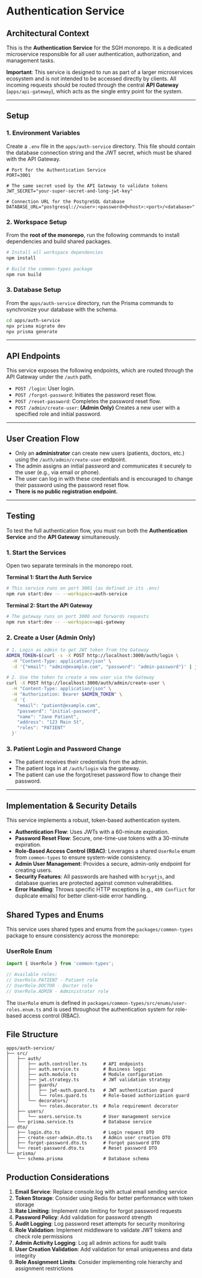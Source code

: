 # Authentication Service

## Architectural Context

This is the **Authentication Service** for the SGH monorepo. It is a dedicated microservice responsible for all user authentication, authorization, and management tasks.

**Important**: This service is designed to run as part of a larger microservices ecosystem and is not intended to be accessed directly by clients. All incoming requests should be routed through the central **API Gateway** (`apps/api-gateway`), which acts as the single entry point for the system.

---

## Setup

### 1. Environment Variables
Create a `.env` file in the `apps/auth-service` directory. This file should contain the database connection string and the JWT secret, which must be shared with the API Gateway.

```env
# Port for the Authentication Service
PORT=3001

# The same secret used by the API Gateway to validate tokens
JWT_SECRET="your-super-secret-and-long-jwt-key"

# Connection URL for the PostgreSQL database
DATABASE_URL="postgresql://<user>:<password>@<host>:<port>/<database>"
```

### 2. Workspace Setup
From the **root of the monorepo**, run the following commands to install dependencies and build shared packages.

```bash
# Install all workspace dependencies
npm install

# Build the common-types package
npm run build
```

### 3. Database Setup
From the `apps/auth-service` directory, run the Prisma commands to synchronize your database with the schema.

```bash
cd apps/auth-service
npx prisma migrate dev
npx prisma generate
```

---
## API Endpoints

This service exposes the following endpoints, which are routed through the API Gateway under the `/auth` path.

- `POST /login`: User login.
- `POST /forgot-password`: Initiates the password reset flow.
- `POST /reset-password`: Completes the password reset flow.
- `POST /admin/create-user`: **(Admin Only)** Creates a new user with a specified role and initial password.

---

## User Creation Flow

- Only an **administrator** can create new users (patients, doctors, etc.) using the `/auth/admin/create-user` endpoint.
- The admin assigns an initial password and communicates it securely to the user (e.g., via email or phone).
- The user can log in with these credentials and is encouraged to change their password using the password reset flow.
- **There is no public registration endpoint.**

---

## Testing

To test the full authentication flow, you must run both the **Authentication Service** and the **API Gateway** simultaneously.

### 1. Start the Services

Open two separate terminals in the monorepo root.

**Terminal 1: Start the Auth Service**
```bash
# This service runs on port 3001 (as defined in its .env)
npm run start:dev -- --workspace=auth-service
```

**Terminal 2: Start the API Gateway**
```bash
# The gateway runs on port 3000 and forwards requests
npm run start:dev -- --workspace=api-gateway
```

### 2. Create a User (Admin Only)

```bash
# 1. Login as admin to get JWT token from the Gateway
ADMIN_TOKEN=$(curl -s -X POST http://localhost:3000/auth/login \
  -H "Content-Type: application/json" \
  -d '{"email": "admin@example.com", "password": "admin-password"}' | jq -r .accessToken)

# 2. Use the token to create a new user via the Gateway
curl -X POST http://localhost:3000/auth/admin/create-user \
  -H "Content-Type: application/json" \
  -H "Authorization: Bearer $ADMIN_TOKEN" \
  -d '{
    "email": "patient@example.com",
    "password": "initial-password",
    "name": "Jane Patient",
    "address": "123 Main St",
    "roles": "PATIENT"
  }'
```

### 3. Patient Login and Password Change
- The patient receives their credentials from the admin.
- The patient logs in at `/auth/login` via the gateway.
- The patient can use the forgot/reset password flow to change their password.

---
## Implementation & Security Details

This service implements a robust, token-based authentication system.

- **Authentication Flow**: Uses JWTs with a 60-minute expiration.
- **Password Reset Flow**: Secure, one-time-use tokens with a 30-minute expiration.
- **Role-Based Access Control (RBAC)**: Leverages a shared `UserRole` enum from `common-types` to ensure system-wide consistency.
- **Admin User Management**: Provides a secure, admin-only endpoint for creating users.
- **Security Features**: All passwords are hashed with `bcryptjs`, and database queries are protected against common vulnerabilities.
- **Error Handling**: Throws specific HTTP exceptions (e.g., `409 Conflict` for duplicate emails) for better client-side error handling.

## Shared Types and Enums

This service uses shared types and enums from the `packages/common-types` package to ensure consistency across the monorepo:

### UserRole Enum
```typescript
import { UserRole } from 'common-types';

// Available roles:
// UserRole.PATIENT - Patient role
// UserRole.DOCTOR - Doctor role  
// UserRole.ADMIN - Administrator role
```

The `UserRole` enum is defined in `packages/common-types/src/enums/user-roles.enum.ts` and is used throughout the authentication system for role-based access control (RBAC).

## File Structure

```
apps/auth-service/
├── src/
│   ├── auth/
│   │   ├── auth.controller.ts      # API endpoints
│   │   ├── auth.service.ts         # Business logic
│   │   ├── auth.module.ts          # Module configuration
│   │   ├── jwt.strategy.ts         # JWT validation strategy
│   │   ├── guards/
│   │   │   ├── jwt-auth.guard.ts   # JWT authentication guard
│   │   │   └── roles.guard.ts      # Role-based authorization guard
│   │   └── decorators/
│   │       └── roles.decorator.ts  # Role requirement decorator
│   ├── users/
│   │   └── users.service.ts        # User management service
│   └── prisma.service.ts           # Database service
├── dto/
│   ├── login.dto.ts                # Login request DTO
│   ├── create-user-admin.dto.ts    # Admin user creation DTO
│   ├── forgot-password.dto.ts      # Forgot password DTO
│   └── reset-password.dto.ts       # Reset password DTO
└── prisma/
    └── schema.prisma               # Database schema
```

## Production Considerations

1. **Email Service**: Replace console.log with actual email sending service
2. **Token Storage**: Consider using Redis for better performance with token storage
3. **Rate Limiting**: Implement rate limiting for forgot password requests
4. **Password Policy**: Add validation for password strength
5. **Audit Logging**: Log password reset attempts for security monitoring
6. **Role Validation**: Implement middleware to validate JWT tokens and check role permissions
7. **Admin Activity Logging**: Log all admin actions for audit trails
8. **User Creation Validation**: Add validation for email uniqueness and data integrity
9. **Role Assignment Limits**: Consider implementing role hierarchy and assignment restrictions 